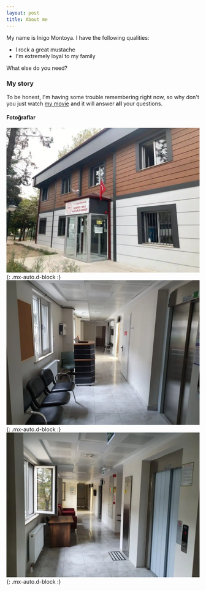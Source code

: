 ```yaml
---
layout: post
title: About me
---
```


My name is Inigo Montoya. I have the following qualities:

- I rock a great mustache
- I'm extremely loyal to my family

What else do you need?

### My story

To be honest, I'm having some trouble remembering right now, so why don't you just watch [my movie](https://en.wikipedia.org/wiki/The_Princess_Bride_%28film%29) and it will answer **all** your questions.

#### Fotoğraflar

![ASM1](/assets/img/asm1.webp){: .mx-auto.d-block :}
![ASM2](/assets/img/asm2.webp){: .mx-auto.d-block :}
![ASM3](/assets/img/asm3.webp){: .mx-auto.d-block :}
